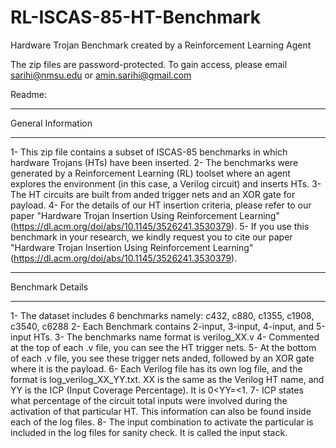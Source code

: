 # RL-ISCAS-85-HT-Benchmark
Hardware Trojan Benchmark created by a Reinforcement Learning Agent

The zip files are password-protected. To gain access, please email sarihi@nmsu.edu or amin.sarihi@gmail.com

Readme:
*******************
General Information
*******************
1- This zip file contains a subset of ISCAS-85 benchmarks in which hardware Trojans (HTs) have been inserted.
2- The benchmarks were generated by a Reinforcement Learning (RL) toolset where an agent explores the environment (in this case, a Verilog circuit) and inserts HTs.
3- The HT circuits are built from anded trigger nets and an XOR gate for payload.
4- For the details of our HT insertion criteria, please refer to our paper "Hardware Trojan Insertion Using Reinforcement Learning" (https://dl.acm.org/doi/abs/10.1145/3526241.3530379).
5- If you use this benchmark in your research, we kindly request you to cite our paper "Hardware Trojan Insertion Using Reinforcement Learning" (https://dl.acm.org/doi/abs/10.1145/3526241.3530379).


*******************
Benchmark Details
*******************
1- The dataset includes 6 benchmarks namely: c432, c880, c1355, c1908, c3540, c6288
2- Each Benchmark contains 2-input, 3-input, 4-input, and 5-input HTs.
3- The benchmarks name format is verilog_XX.v 
4- Commented at the top of each .v file, you can see the HT trigger nets.
5- At the bottom of each .v file, you see these trigger nets anded, followed by an XOR gate where it is the payload.
6- Each Verilog file has its own log file, and the format is log_verilog_XX_YY.txt. XX is the same as the Verilog HT name, and YY is the ICP (Input Coverage Percentage). It is 0<YY=<1.
7- ICP states what percentage of the circuit total inputs were involved during the activation of that particular HT. This information can also be found inside each of the log files.
8- The input combination to activate the particular is included in the log files for sanity check. It is called the input stack.



